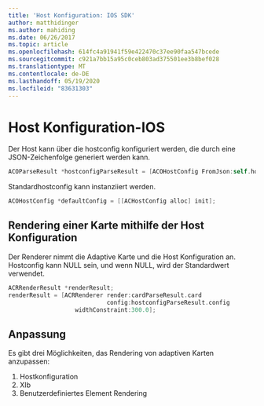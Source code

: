 ```yaml
---
title: 'Host Konfiguration: IOS SDK'
author: matthidinger
ms.author: mahiding
ms.date: 06/26/2017
ms.topic: article
ms.openlocfilehash: 614fc4a91941f59e422470c37ee90faa547bcede
ms.sourcegitcommit: c921a7bb15a95c0ceb803ad375501ee3b8bef028
ms.translationtype: MT
ms.contentlocale: de-DE
ms.lasthandoff: 05/19/2020
ms.locfileid: "83631303"
---
```

# <a name="host-config---ios"></a>Host Konfiguration-IOS

Der Host kann über die hostconfig konfiguriert werden, die durch eine JSON-Zeichenfolge generiert werden kann.

```objective-c
ACOParseResult *hostconfigParseResult = [ACOHostConfig FromJson:self.hostconfig];
```

Standardhostconfig kann instanziiert werden.

```objective-c
ACOHostConfig *defaultConfig = [[ACHostConfig alloc] init];
```

## <a name="render-a-card-using-host-config"></a>Rendering einer Karte mithilfe der Host Konfiguration

Der Renderer nimmt die Adaptive Karte und die Host Konfiguration an. Hostconfig kann NULL sein, und wenn NULL, wird der Standardwert verwendet.

```objective-c
ACRRenderResult *renderResult;
renderResult = [ACRRenderer render:cardParseResult.card
                            config:hostconfigParseResult.config
                   widthConstraint:300.0];
```

## <a name="customization"></a>Anpassung

Es gibt drei Möglichkeiten, das Rendering von adaptiven Karten anzupassen:

1. Hostkonfiguration
2. XIb
3. Benutzerdefiniertes Element Rendering
